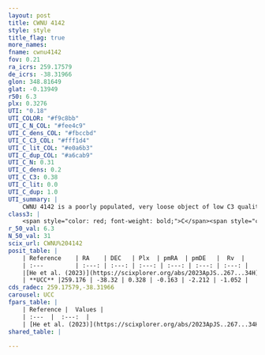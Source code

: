 ```yaml
---
layout: post
title: CWNU 4142
style: style
title_flag: true
more_names: 
fname: cwnu4142
fov: 0.21
ra_icrs: 259.17579
de_icrs: -38.31966
glon: 348.81649
glat: -0.13949
r50: 6.3
plx: 0.3276
UTI: "0.18"
UTI_COLOR: "#f9c8bb"
UTI_C_N_COL: "#fee4c9"
UTI_C_dens_COL: "#fbccbd"
UTI_C_C3_COL: "#fff1d4"
UTI_C_lit_COL: "#e0a6b3"
UTI_C_dup_COL: "#a6cab9"
UTI_C_N: 0.31
UTI_C_dens: 0.2
UTI_C_C3: 0.38
UTI_C_lit: 0.0
UTI_C_dup: 1.0
UTI_summary: |
    CWNU 4142 is a poorly populated, very loose object of low C3 quality. It was recently reported in the literature.
class3: |
    <span style="color: red; font-weight: bold;">C</span><span style="color: #FFC300; font-weight: bold;">B</span>
r_50_val: 6.3
N_50_val: 31
scix_url: CWNU%204142
posit_table: |
    | Reference    | RA    | DEC   | Plx  | pmRA  | pmDE   |  Rv  |
    | :---         | :---: | :---: | :---: | :---: | :---: | :---: |
    |[He et al. (2023)](https://scixplorer.org/abs/2023ApJS..267...34H) | 259.108 | -38.293 | 0.313 | -0.149 | -2.192 | 56.61 |
    | **UCC** |259.176 | -38.32 | 0.328 | -0.163 | -2.212 | -1.052 | 
cds_radec: 259.17579,-38.31966
carousel: UCC
fpars_table: |
    | Reference |  Values |
    | :---  |  :---:  |
    | [He et al. (2023)](https://scixplorer.org/abs/2023ApJS..267...34H) | `A0=4.6, m-M=12.55, logA=6.7` |
shared_table: |
    
---
```

